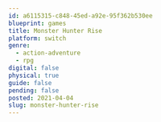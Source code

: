 ```yaml
---
id: a6115315-c848-45ed-a92e-95f362b530ee
blueprint: games
title: Monster Hunter Rise
platform: switch
genre:
  - action-adventure
  - rpg
digital: false
physical: true
guide: false
pending: false
posted: 2021-04-04
slug: monster-hunter-rise
---
```

